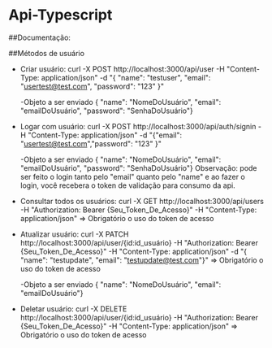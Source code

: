 # Api-Typescript

##Documentação: 

##Métodos de usuário

* Criar usuário: curl -X POST http://localhost:3000/api/user -H "Content-Type: application/json" -d "{ \"name\": \"testuser\", \"email\": \"usertest@test.com\", \"password\": \"123\" }"

   -Objeto a ser enviado { "name": "NomeDoUsuário", "email": "emailDoUsuário", "password": "SenhaDoUsuário"}

* Logar com usuário: curl -X POST http://localhost:3000/api/auth/signin -H "Content-Type: application/json" -d "{\"email\": \"usertest@test.com\",\"password\": \"123\"  }"

  -Objeto a ser enviado { "name": "NomeDoUsuário", "email": "emailDoUsuário", "password": "SenhaDoUsuário"} Observação: pode ser feito o login tanto pelo "email" quanto pelo "name" e ao fazer o login, você recebera o token de validação para consumo da api.

* Consultar todos os usuários: curl -X GET http://localhost:3000/api/users -H "Authorization: Bearer {Seu_Token_De_Acesso}" -H "Content-Type: application/json" => Obrigatório o uso do token de acesso

* Atualizar usuário: curl -X PATCH http://localhost:3000/api/user/{id:id_usuário} -H "Authorization: Bearer {Seu_Token_De_Acesso}" -H "Content-Type: application/json" -d "{ \"name\": \"testupdate\", \"email\": \"testupdate@test.com\"}" => Obrigatório o uso do token de acesso

  -Objeto a ser enviado { "name": "NomeDoUsuário", "email": "emailDoUsuário"}

* Deletar usuário: curl -X DELETE http://localhost:3000/api/user/{id:id_usuário} -H "Authorization: Bearer {Seu_Token_De_Acesso}" -H "Content-Type: application/json" => Obrigatório o uso do token de acesso
